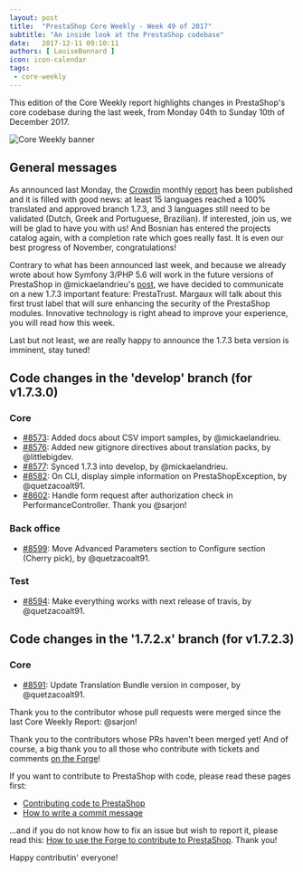 ```yaml
---
layout: post
title:  "PrestaShop Core Weekly - Week 49 of 2017"
subtitle: "An inside look at the PrestaShop codebase"
date:   2017-12-11 09:10:11
authors: [ LouiseBonnard ]
icon: icon-calendar
tags:
 - core-weekly
---
```


This edition of the Core Weekly report highlights changes in PrestaShop's core codebase during the last week, from Monday 04th to Sunday 10th of December 2017.

![Core Weekly banner](/assets/images/2017/04/core_weekly_banner.jpg)


## General messages

As announced last Monday, the [Crowdin](https://crowdin.com/project/prestashop-official) monthly [report](http://build.prestashop.com/news/do-you-speak-prestashop-november-2017) has been published and it is filled with good news: at least 15 languages reached a 100% translated and approved branch 1.7.3, and 3 languages still need to be validated (Dutch, Greek and Portuguese, Brazilian). If interested, join us, we will be glad to have you with us! And Bosnian has entered the projects catalog again, with a completion rate which goes really fast. It is even our best progress of November, congratulations!

Contrary to what has been announced last week, and because we already wrote about how Symfony 3/PHP 5.6 will work in the future versions of PrestaShop in @mickaelandrieu's [post](http://build.prestashop.com/news/make-back-office-modules-great-again), we have decided to communicate on a new 1.7.3 important feature: PrestaTrust. Margaux will talk about this first trust label that will sure enhancing the security of the PrestaShop modules. Innovative technology is right ahead to improve your experience, you will read how this week.

Last but not least, we are really happy to announce the 1.7.3 beta version is imminent, stay tuned!


## Code changes in the 'develop' branch (for v1.7.3.0)

### Core

* [#8573](https://github.com/PrestaShop/PrestaShop/pull/8573): Added docs about CSV import samples, by @mickaelandrieu.
* [#8576](https://github.com/PrestaShop/PrestaShop/pull/8576): Added new gitignore directives about translation packs, by @littlebigdev.
* [#8577](https://github.com/PrestaShop/PrestaShop/pull/8577): Synced 1.7.3 into develop, by @mickaelandrieu.
* [#8582](https://github.com/PrestaShop/PrestaShop/pull/8582): On CLI, display simple information on PrestaShopException, by @quetzacoalt91.
* [#8602](https://github.com/PrestaShop/PrestaShop/pull/8602): Handle form request after authorization check in PerformanceController. Thank you @sarjon!


### Back office

* [#8599](https://github.com/PrestaShop/PrestaShop/pull/8599): Move Advanced Parameters section to Configure section (Cherry pick), by @quetzacoalt91.


### Test

* [#8594](https://github.com/PrestaShop/PrestaShop/pull/8594): Make everything works with next release of travis, by @quetzacoalt91.


## Code changes in the '1.7.2.x' branch (for v1.7.2.3)

### Core

* [#8591](https://github.com/PrestaShop/PrestaShop/pull/8591): Update Translation Bundle version in composer, by @quetzacoalt91.

Thank you to the contributor whose pull requests were merged since the last Core Weekly Report: @sarjon!

Thank you to the contributors whose PRs haven't been merged yet! And of course, a big thank you to all those who contribute with tickets and comments [on the Forge](http://forge.prestashop.com/)!

If you want to contribute to PrestaShop with code, please read these pages first:

 * [Contributing code to PrestaShop](http://doc.prestashop.com/display/PS16/Contributing+code+to+PrestaShop)
 * [How to write a commit message](http://doc.prestashop.com/display/PS16/How+to+write+a+commit+message)

...and if you do not know how to fix an issue but wish to report it, please read this: [How to use the Forge to contribute to PrestaShop](http://doc.prestashop.com/display/PS16/How+to+use+the+Forge+to+contribute+to+PrestaShop). Thank you!

Happy contributin' everyone!
